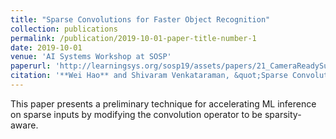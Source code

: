 ```yaml
---
title: "Sparse Convolutions for Faster Object Recognition"
collection: publications
permalink: /publication/2019-10-01-paper-title-number-1
date: 2019-10-01
venue: 'AI Systems Workshop at SOSP'
paperurl: 'http://learningsys.org/sosp19/assets/papers/21_CameraReadySubmission_sparse_conv_aisys19_final.pdf'
citation: '**Wei Hao** and Shivaram Venkataraman, &quot;Sparse Convolutions for Faster Object Recognition&quot;, <i>AI Systems Workshop at Symposium on Operating Systems Principles(SOSP)</i>, 2019.'
---
```

This paper presents a preliminary technique for accelerating ML inference on sparse inputs by modifying the convolution operator to be sparsity-aware.
